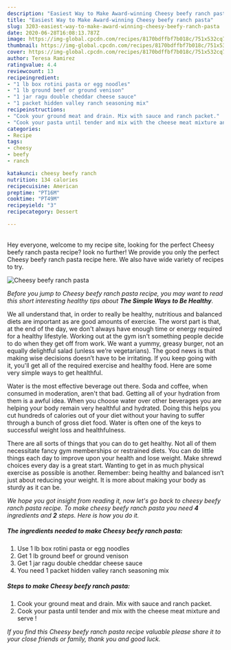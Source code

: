 ```yaml
---
description: "Easiest Way to Make Award-winning Cheesy beefy ranch pasta"
title: "Easiest Way to Make Award-winning Cheesy beefy ranch pasta"
slug: 3203-easiest-way-to-make-award-winning-cheesy-beefy-ranch-pasta
date: 2020-06-28T16:08:13.787Z
image: https://img-global.cpcdn.com/recipes/8170bdffbf7b018c/751x532cq70/cheesy-beefy-ranch-pasta-recipe-main-photo.jpg
thumbnail: https://img-global.cpcdn.com/recipes/8170bdffbf7b018c/751x532cq70/cheesy-beefy-ranch-pasta-recipe-main-photo.jpg
cover: https://img-global.cpcdn.com/recipes/8170bdffbf7b018c/751x532cq70/cheesy-beefy-ranch-pasta-recipe-main-photo.jpg
author: Teresa Ramirez
ratingvalue: 4.4
reviewcount: 13
recipeingredient:
- "1 lb box rotini pasta or egg noodles"
- "1 lb ground beef or ground venison"
- "1 jar ragu double cheddar cheese sauce"
- "1 packet hidden valley ranch seasoning mix"
recipeinstructions:
- "Cook your ground meat and drain. Mix with sauce and ranch packet."
- "Cook your pasta until tender and mix with the cheese meat mixture and serve !"
categories:
- Recipe
tags:
- cheesy
- beefy
- ranch

katakunci: cheesy beefy ranch 
nutrition: 134 calories
recipecuisine: American
preptime: "PT16M"
cooktime: "PT49M"
recipeyield: "3"
recipecategory: Dessert

---
```

<br>
Hey everyone, welcome to my recipe site, looking for the perfect Cheesy beefy ranch pasta recipe? look no further! We provide you only the perfect Cheesy beefy ranch pasta recipe here. We also have wide variety of recipes to try.
<br>


![Cheesy beefy ranch pasta](https://img-global.cpcdn.com/recipes/8170bdffbf7b018c/751x532cq70/cheesy-beefy-ranch-pasta-recipe-main-photo.jpg)

<i>Before you jump to Cheesy beefy ranch pasta recipe, you may want to read this short interesting healthy tips about <strong>The Simple Ways to Be Healthy</strong>.</i>

We all understand that, in order to really be healthy, nutritious and balanced diets are important as are good amounts of exercise. The worst part is that, at the end of the day, we don't always have enough time or energy required for a healthy lifestyle. Working out at the gym isn't something people decide to do when they get off from work. We want a yummy, greasy burger, not an equally delightful salad (unless we’re vegetarians). The good news is that making wise decisions doesn’t have to be irritating. If you keep going with it, you'll get all of the required exercise and healthy food. Here are some very simple ways to get healthful.

Water is the most effective beverage out there. Soda and coffee, when consumed in moderation, aren't that bad. Getting all of your hydration from them is a awful idea. When you choose water over other beverages you are helping your body remain very healthful and hydrated. Doing this helps you cut hundreds of calories out of your diet without your having to suffer through a bunch of gross diet food. Water is often one of the keys to successful weight loss and healthfulness.

There are all sorts of things that you can do to get healthy. Not all of them necessitate fancy gym memberships or restrained diets. You can do little things each day to improve upon your health and lose weight. Make shrewd choices every day is a great start. Wanting to get in as much physical exercise as possible is another. Remember: being healthy and balanced isn’t just about reducing your weight. It is more about making your body as sturdy as it can be. 


<i>We hope you got insight from reading it, now let's go back to cheesy beefy ranch pasta recipe. To make cheesy beefy ranch pasta you need <strong>4</strong> ingredients and <strong>2</strong> steps. Here is how you do it.
</i>

##### The ingredients needed to make Cheesy beefy ranch pasta:

1. Use 1 lb box rotini pasta or egg noodles
1. Get 1 lb ground beef or ground venison
1. Get 1 jar ragu double cheddar cheese sauce
1. You need 1 packet hidden valley ranch seasoning mix


##### Steps to make Cheesy beefy ranch pasta:

1. Cook your ground meat and drain. Mix with sauce and ranch packet.
1. Cook your pasta until tender and mix with the cheese meat mixture and serve !


<i>If you find this Cheesy beefy ranch pasta recipe valuable please share it to your close friends or family, thank you and good luck.</i>
